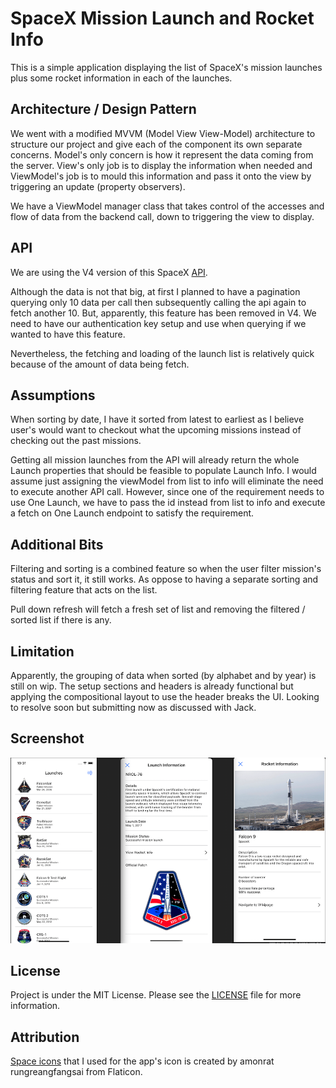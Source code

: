 # SpaceX Mission Launch and Rocket Info

This is a simple application displaying the list of SpaceX's mission launches plus some rocket information in each of the launches.


## Architecture / Design Pattern

We went with a modified MVVM (Model View View-Model) architecture to structure our project and give each of the component its own separate concerns. Model's only concern is how it represent the data coming from the server. View's only job is to display the information when needed and ViewModel's job is to mould this information and pass it onto the view by triggering an update (property observers).

We have a ViewModel manager class that takes control of the accesses and flow of data from the backend call, down to triggering the view to display.


## API

We are using the V4 version of this SpaceX [API](https://github.com/r-spacex/SpaceX-API). 

Although the data is not that big, at first I planned to have a pagination querying only 10 data per call then subsequently calling the api again to fetch another 10. But, apparently, this feature has been removed in V4. We need to have our authentication key setup and use when querying if we wanted to have this feature. 

Nevertheless, the fetching and loading of the launch list is relatively quick because of the amount of data being fetch.

## Assumptions
When sorting by date, I have it sorted from latest to earliest as I believe user's would want to checkout what the upcoming missions instead of checking out the past missions.

Getting all mission launches from the API will already return the whole Launch properties that should be feasible to populate Launch Info. I would assume just assigning the viewModel from list to info will eliminate the need to execute another API call. However, since one of the requirement needs to use One Launch, we have to pass the id instead from list to info and execute a fetch on One Launch endpoint to satisfy the requirement.

## Additional Bits
Filtering and sorting is a combined feature so when the user filter mission's status and sort it, it still works. As oppose to having a separate sorting and filtering feature that acts on the list.

Pull down refresh will fetch a fresh set of list and removing the filtered / sorted list if there is any.

## Limitation
Apparently, the grouping of data when sorted (by alphabet and by year) is still on wip. The setup sections and headers is already functional but applying the compositional layout to use the header breaks the UI. Looking to resolve soon but submitting now as discussed with Jack.

## Screenshot
![TLCSpaceX](screen.png)

## License
Project is under the MIT License. Please see the [LICENSE](https://github.com/arvinq/TLCspaceX/blob/main/LICENSE) file for more information.

## Attribution
[Space icons](https://www.flaticon.com/free-icons/space) that I used for the app's icon is created by amonrat rungreangfangsai from Flaticon.
